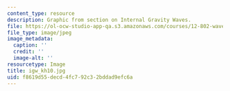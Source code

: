 ```yaml
---
content_type: resource
description: Graphic from section on Internal Gravity Waves.
file: https://ol-ocw-studio-app-qa.s3.amazonaws.com/courses/12-802-wave-motions-in-the-ocean-and-atmosphere-spring-2004/f8619d55decd4fc792c32bddad9efc6a_igw_kh10.jpg
file_type: image/jpeg
image_metadata:
  caption: ''
  credit: ''
  image-alt: ''
resourcetype: Image
title: igw_kh10.jpg
uid: f8619d55-decd-4fc7-92c3-2bddad9efc6a
---
```

